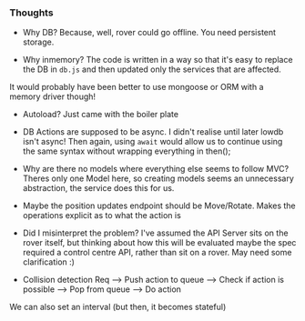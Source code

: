 ### Thoughts

- Why DB?
Because, well, rover could go offline. You need persistent storage.

- Why inmemory?
The code is written in a way so that it's easy to replace the DB in `db.js`
and then updated only the services that are affected.

It would probably have been better to use mongoose or ORM with a memory driver though!

- Autoload?
Just came with the boiler plate

- DB Actions are supposed to be async.
I didn't realise until later lowdb isn't async! Then again, using `await` would allow us
to continue using the same syntax without wrapping everything in then();

- Why are there no models where everything else seems to follow MVC?
Theres only one Model here, so creating models seems an unnecessary abstraction, the service
does this for us.

- Maybe the position updates endpoint should be Move/Rotate.
Makes the operations explicit as to what the action is

- Did I misinterpret the problem?
I've assumed the API Server sits on the rover itself, but thinking about how this will be evaluated
maybe the spec required a control centre API, rather than sit on a rover. May need some clarification :)

- Collision detection
Req --> Push action to queue --> Check if action is possible --> Pop from queue --> Do action

We can also set an interval (but then, it becomes stateful)
